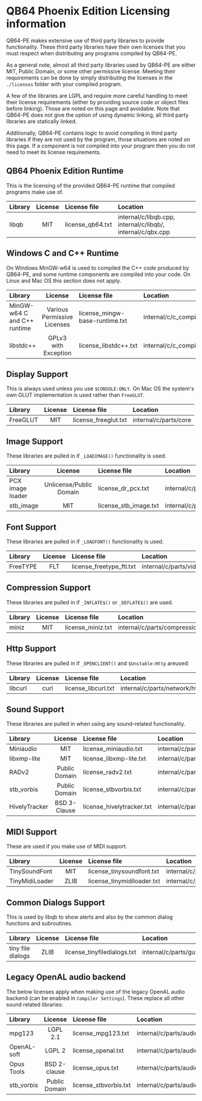 QB64 Phoenix Edition Licensing information
==========================================

QB64-PE makes extensive use of third party libraries to provide
functionality. These third party libraries have their own licenses that you
must respect when distributing any programs compiled by QB64-PE.

As a general note, almost all third party libraries used by QB64-PE are either MIT,
Public Domain, or some other permissive license. Meeting their requirements can
be done by simply distributing the licenses in the `./licenses` folder with
your compiled program.

A few of the libraries are LGPL and require more careful handling to meet their
license requirements (either by providing source code or object files before
linking). Those are noted on this page and avoidable. Note that QB64-PE does
not give the option of using dynamic linking, all third party libraries are
statically linked.

Additionally, QB64-PE contains logic to avoid compiling in third party libraries
if they are not used by the program, those situations are noted on this page.
If a component is not compiled into your program then you do not need to meet
its license requirements.

## QB64 Phoenix Edition Runtime

This is the licensing of the provided QB64-PE runtime that compiled programs make use of.

| Library | License | License file | Location |
| :------ | :-----: | :----------- | :------- |
| libqb | MIT | license_qb64.txt | internal/c/libqb.cpp, internal/c/libqb/, internal/c/qbx.cpp |

## Windows C and C++ Runtime

On Windows MinGW-w64 is used to compiled the C++ code produced by QB64-PE, and some runtime components are compiled into your code. On Linux and Mac OS this section does not apply.

| Library | License | License file | Location |
| :------ | :-----: | :----------- | :------- |
| MinGW-w64 C and C++ runtime | Various Permissive Licenses | license_mingw-base-runtime.txt | internal/c/c_compiler |
| libstdc++ | GPLv3 with Exception | license_libstdc++.txt | internal/c/c_compiler |

## Display Support

This is always used unless you use `$CONSOLE:ONLY`. On Mac OS the system's own GLUT implementation is used rather than `FreeGLUT`.

| Library | License | License file | Location |
| :------ | :-----: | :----------- | :------- |
| FreeGLUT | MIT | license_freeglut.txt | internal/c/parts/core |

## Image Support

These libraries are pulled in if `_LOADIMAGE()` functionality is used.

| Library | License | License file | Location |
| :------ | :-----: | :----------- | :------- |
| PCX image loader | Unlicense/Public Domain | license_dr_pcx.txt | internal/c/parts/video/image/dr_pcx.h |
| stb_image | MIT | license_stb_image.txt | internal/c/parts/video/image/stb_image.h |

## Font Support

These libraries are pulled in if `_LOADFONT()` functionality is used.

| Library | License | License file | Location |
| :------ | :-----: | :----------- | :------- |
| FreeTYPE | FLT | license_freetype_ftl.txt | internal/c/parts/video/font/tff/ |

## Compression Support

These libraries are pulled in if `_INFLATE$()` or `_DEFLATE$()` are used.

| Library | License | License file | Location |
| :------ | :-----: | :----------- | :------- |
| miniz | MIT | license_miniz.txt | internal/c/parts/compression/ |

## Http Support

These libraries are pulled in if `_OPENCLIENT()` and `$Unstable:Http` areused:

| Library | License | License file | Location |
| :------ | :-----: | :----------- | :------- |
| libcurl | curl | license_libcurl.txt | internal/c/parts/network/http/curl/ |

## Sound Support

These libraries are pulled in when using any sound-related functionality.

| Library | License | License file | Location |
| :------ | :-----: | :----------- | :------- |
| Miniaudio | MIT | license_miniaudio.txt | internal/c/parts/audio/miniaudio.h |
| libxmp-lite  | MIT | license_libxmp-lite.txt | internal/c/parts/audio/extras/libxmp-lite/ |
| RADv2 | Public Domain | license_radv2.txt | internal/c/parts/audio/extras/radv2/ |
| stb_vorbis | Public Domain | license_stbvorbis.txt | internal/c/parts/audio/extras/stb_vorbis.c |
| HivelyTracker | BSD 3-Clause | license_hivelytracker.txt | internal/c/parts/audio/extras/hivelytracker |

## MIDI Support

These are used if you make use of MIDI support.

| Library | License | License file | Location |
| :------ | :-----: | :----------- | :------- |
| TinySoundFont | MIT | license_tinysoundfont.txt | internal/c/parts/audio/extras/tinysoundfont/tsf.h
| TinyMidiLoader | ZLIB | license_tinymidiloader.txt | internal/c/parts/audio/extras/tinysoundfont.tml.h |

## Common Dialogs Support

This is used by libqb to show alerts and also by the common dialog functions and subroutines.

| Library | License | License file | Location |
| :------ | :-----: | :----------- | :------- |
| tiny file dialogs | ZLIB | license_tinyfiledialogs.txt | internal/c/parts/gui

## Legacy OpenAL audio backend

The below licenses apply when making use of the legacy OpenAL audio backend (can be enabled in `Compiler Settings`). These replace all other sound related libraries:

| Library | License | License file | Location |
| :------ | :-----: | :----------- | :------- |
| mpg123 | LGPL 2.1 | license_mpg123.txt | internal/c/parts/audio/decode/mp3/ |
| OpenAL-soft | LGPL 2 | license_openal.txt | internal/c/parts/audio/out/ |
| Opus Tools | BSD 2-clause | license_opus.txt | internal/c/parts/audio/conversion/ |
| stb_vorbis | Public Domain | license_stbvorbis.txt | internal/c/parts/audio/decode/ogg/ |
